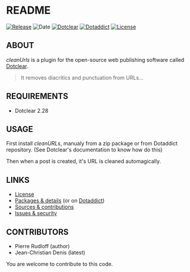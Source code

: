 # README

[![Release](https://img.shields.io/github/v/release/jcdenis/cleanUrls?color=lightblue)](https://github.com/JcDenis/cleanUrls/releases)
![Date](https://img.shields.io/github/release-date/jcdenis/cleanUrls?color=red)
[![Dotclear](https://img.shields.io/badge/dotclear-v2.33-137bbb.svg)](https://fr.dotclear.org/download)
[![Dotaddict](https://img.shields.io/badge/dotaddict-official-9ac123.svg)](https://plugins.dotaddict.org/dc2/details/cleanUrls)
[![License](https://img.shields.io/github/license/jcdenis/cleanUrls?color=white)](https://github.com/JcDenis/cleanUrls/blob/master/LICENSE)

## ABOUT

_cleanUrls_ is a plugin for the open-source web publishing software called [Dotclear](https://www.dotclear.org).

> It removes diacritics and punctuation from URLs...

## REQUIREMENTS

* Dotclear 2.28

## USAGE

First install _cleanURLs_, manualy from a zip package or from 
Dotaddict repository. (See Dotclear's documentation to know how do this)

Then when a post is created, it's URL is cleaned automagically.

## LINKS

* [License](https://github.com/JcDenis/cleanURLs/blob/master/LICENSE)
* [Packages & details](https://github.com/JcDenis/cleanURLs/releases) (or on [Dotaddict](https://plugins.dotaddict.org/dc2/details/cleanURLs))
* [Sources & contributions](https://github.com/JcDenis/cleanURLs)
* [Issues & security](https://github.com/JcDenis/cleanURLs/issues)

## CONTRIBUTORS

* Pierre Rudloff (author)
* Jean-Christian Denis (latest)

You are welcome to contribute to this code.
